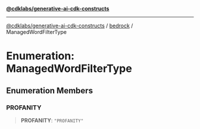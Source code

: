 [**@cdklabs/generative-ai-cdk-constructs**](../../../../README.md)

***

[@cdklabs/generative-ai-cdk-constructs](../../../../README.md) / [bedrock](../README.md) / ManagedWordFilterType

# Enumeration: ManagedWordFilterType

## Enumeration Members

### PROFANITY

> **PROFANITY**: `"PROFANITY"`
